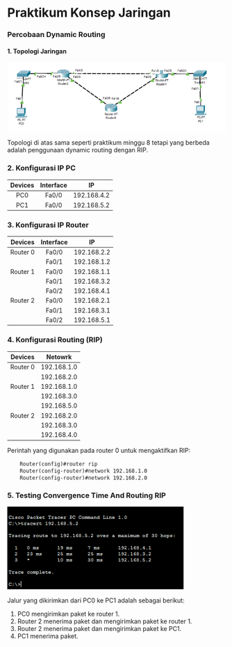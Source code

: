 # Praktikum Konsep Jaringan

### Percobaan Dynamic Routing

#### 1. Topologi Jaringan

![Gambar 1](../assets/minggu-9/1.PNG)

Topologi di atas sama seperti praktikum minggu 8 tetapi yang berbeda adalah penggunaan dynamic routing dengan RIP.

### 2. Konfigurasi IP PC

| Devices | Interface |     IP      |
| :-----: | :-------: | :---------: |
|   PC0   |   Fa0/0   | 192.168.4.2 |
|   PC1   |   Fa0/0   | 192.168.5.2 |

### 3. Konfigurasi IP Router

| Devices  | Interface |     IP      |
| :------: | :-------: | :---------: |
| Router 0 |   Fa0/0   | 192.168.2.2 |
|          |   Fa0/1   | 192.168.1.2 |
| Router 1 |   Fa0/0   | 192.168.1.1 |
|          |   Fa0/1   | 192.168.3.2 |
|          |   Fa0/2   | 192.168.4.1 |
| Router 2 |   Fa0/0   | 192.168.2.1 |
|          |   Fa0/1   | 192.168.3.1 |
|          |   Fa0/2   | 192.168.5.1 |

### 4. Konfigurasi Routing (RIP)

| Devices  |   Netowrk   |
| :------: | :---------: |
| Router 0 | 192.168.1.0 |
|          | 192.168.2.0 |
| Router 1 | 192.168.1.0 |
|          | 192.168.3.0 |
|          | 192.168.5.0 |
| Router 2 | 192.168.2.0 |
|          | 192.168.3.0 |
|          | 192.168.4.0 |

Perintah yang digunakan pada router 0 untuk mengaktifkan RIP:

        Router(config)#router rip
        Router(config-router)#network 192.168.1.0
        Router(config-router)#network 192.168.2.0

### 5. Testing Convergence Time And Routing RIP

![Gambar 2](../assets/minggu-9/2.PNG)

Jalur yang dikirimkan dari PC0 ke PC1 adalah sebagai berikut:

1. PC0 mengirimkan paket ke router 1.
2. Router 2 menerima paket dan mengirimkan paket ke router 1.
3. Router 2 menerima paket dan mengirimkan paket ke PC1.
4. PC1 menerima paket.
